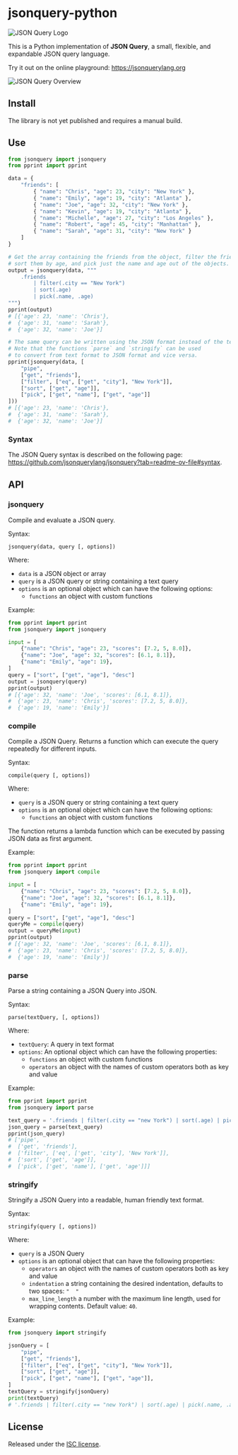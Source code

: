 # jsonquery-python

![JSON Query Logo](https://jsonquerylang.org/frog-756900-100.png)

This is a Python implementation of **JSON Query**, a small, flexible, and expandable JSON query language.

Try it out on the online playground: <https://jsonquerylang.org>

![JSON Query Overview](https://jsonquerylang.org/jsonquery-overview.svg)

## Install

The library is not yet published and requires a manual build. 

## Use

```python
from jsonquery import jsonquery
from pprint import pprint

data = {
    "friends": [
        { "name": "Chris", "age": 23, "city": "New York" },
        { "name": "Emily", "age": 19, "city": "Atlanta" },
        { "name": "Joe", "age": 32, "city": "New York" },
        { "name": "Kevin", "age": 19, "city": "Atlanta" },
        { "name": "Michelle", "age": 27, "city": "Los Angeles" },
        { "name": "Robert", "age": 45, "city": "Manhattan" },
        { "name": "Sarah", "age": 31, "city": "New York" }
    ]
}

# Get the array containing the friends from the object, filter the friends that live in New York,
# sort them by age, and pick just the name and age out of the objects.
output = jsonquery(data, """
    .friends 
        | filter(.city == "New York") 
        | sort(.age) 
        | pick(.name, .age)
""")
pprint(output)
# [{'age': 23, 'name': 'Chris'},
#  {'age': 31, 'name': 'Sarah'},
#  {'age': 32, 'name': 'Joe'}]

# The same query can be written using the JSON format instead of the text format.
# Note that the functions `parse` and `stringify` can be used
# to convert from text format to JSON format and vice versa.
pprint(jsonquery(data, [
    "pipe",
    ["get", "friends"],
    ["filter", ["eq", ["get", "city"], "New York"]],
    ["sort", ["get", "age"]],
    ["pick", ["get", "name"], ["get", "age"]]
]))
# [{'age': 23, 'name': 'Chris'},
#  {'age': 31, 'name': 'Sarah'},
#  {'age': 32, 'name': 'Joe'}]
```

### Syntax

The JSON Query syntax is described on the following page: https://github.com/jsonquerylang/jsonquery?tab=readme-ov-file#syntax.

## API

### jsonquery

Compile and evaluate a JSON query.

Syntax:

```
jsonquery(data, query [, options])
```

Where:

- `data` is a JSON object or array
- `query` is a JSON query or string containing a text query
- `options` is an optional object which can have the following options:
  - `functions` an object with custom functions

Example:

```python
from pprint import pprint
from jsonquery import jsonquery

input = [
    {"name": "Chris", "age": 23, "scores": [7.2, 5, 8.0]},
    {"name": "Joe", "age": 32, "scores": [6.1, 8.1]},
    {"name": "Emily", "age": 19},
]
query = ["sort", ["get", "age"], "desc"]
output = jsonquery(query)
pprint(output)
# [{'age': 32, 'name': 'Joe', 'scores': [6.1, 8.1]},
#  {'age': 23, 'name': 'Chris', 'scores': [7.2, 5, 8.0]},
#  {'age': 19, 'name': 'Emily'}]
```

### compile

Compile a JSON Query. Returns a function which can execute the query repeatedly for different inputs.

Syntax:

```
compile(query [, options])
```

Where:

- `query` is a JSON query or string containing a text query
- `options` is an optional object which can have the following options:
  - `functions` an object with custom functions

The function returns a lambda function which can be executed by passing JSON data as first argument.

Example:

```python
from pprint import pprint
from jsonquery import compile

input = [
    {"name": "Chris", "age": 23, "scores": [7.2, 5, 8.0]},
    {"name": "Joe", "age": 32, "scores": [6.1, 8.1]},
    {"name": "Emily", "age": 19},
]
query = ["sort", ["get", "age"], "desc"]
queryMe = compile(query)
output = queryMe(input)
pprint(output)
# [{'age': 32, 'name': 'Joe', 'scores': [6.1, 8.1]},
#  {'age': 23, 'name': 'Chris', 'scores': [7.2, 5, 8.0]},
#  {'age': 19, 'name': 'Emily'}]
```

### parse

Parse a string containing a JSON Query into JSON.

Syntax:

```
parse(textQuery, [, options]) 
```

Where: 

- `textQuery`: A query in text format
- `options`: An optional object which can have the following properties:
  - `functions` an object with custom functions
  - `operators` an object with the names of custom operators both as key and value

Example:

```python
from pprint import pprint
from jsonquery import parse

text_query = '.friends | filter(.city == "new York") | sort(.age) | pick(.name, .age)'
json_query = parse(text_query)
pprint(json_query)
# ['pipe',
#  ['get', 'friends'],
#  ['filter', ['eq', ['get', 'city'], 'New York']],
#  ['sort', ['get', 'age']],
#  ['pick', ['get', 'name'], ['get', 'age']]]
```

### stringify

Stringify a JSON Query into a readable, human friendly text format.

Syntax:

```
stringify(query [, options])
```

Where:

- `query` is a JSON Query
- `options` is an optional object that can have the following properties:
  - `operators` an object with the names of custom operators both as key and value
  - `indentation` a string containing the desired indentation, defaults to two spaces: `"  "`
  - `max_line_length` a number with the maximum line length, used for wrapping contents. Default value: `40`.

Example:

```python
from jsonquery import stringify

jsonQuery = [
    "pipe",
    ["get", "friends"],
    ["filter", ["eq", ["get", "city"], "New York"]],
    ["sort", ["get", "age"]],
    ["pick", ["get", "name"], ["get", "age"]],
]
textQuery = stringify(jsonQuery)
print(textQuery)
# '.friends | filter(.city == "new York") | sort(.age) | pick(.name, .age)'
```

## License

Released under the [ISC license](LICENSE.md).
